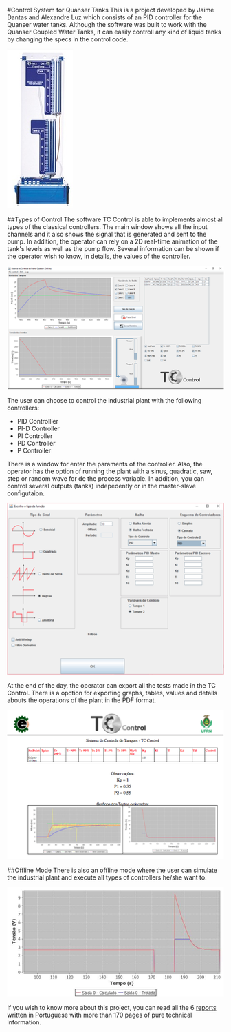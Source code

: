 #Control System for Quanser Tanks
This is a project developed by Jaime Dantas and Alexandre Luz which consists of an PID controller for the Quanser water tanks. Although the software was built to work with the Quanser Coupled Water Tanks, it can easily controll any kind of liquid tanks by changing the specs in the control code.

![](https://github.com/jaimedantas/Tank-Control-PID-System/blob/master/images_git/tank.png)

##Types of Control
The software TC Control is able to implements almost all types of the classical controllers. The main window shows all the input channels and it also shows the signal that is generated and sent to the pump. In addition, the operator can rely on a 2D real-time animation of the tank's levels as well as the pump flow. Several information can be shown if the operator wish to know, in details, the values of the controller.

![](https://github.com/jaimedantas/Tank-Control-PID-System/blob/master/images_git/main.png)

The user can choose to control the industrial plant with the following controllers:
* PID  Controlller
* PI-D Controller
* PI   Controller
* PD   Controller
* P    Controller

There is a window for enter the paraments of the controller. Also, the operator has the option of running the plant with a sinus, quadratic, saw, step or random wave for de the process variable. In addition, you can control several outputs (tanks) indepedently or in the master-slave configutaion.

![](https://github.com/jaimedantas/Tank-Control-PID-System/blob/master/images_git/function.png)

At the end of the day, the operator can export all the tests made in the TC Control. There is a opction for exporting graphs, tables, values and details abouts the operations of the plant in the PDF format. 

![](https://github.com/jaimedantas/Tank-Control-PID-System/blob/master/images_git/report.png)

##Offline Mode
There is also an offline mode where the user can simulate the industrial plant and execute all types of controllers he/she want to.

![](https://github.com/jaimedantas/Tank-Control-PID-System/blob/master/Raw_Data/PainelSaida2.jpg)

If you wish to know more about this project, you can read all the 6 [reports](https://github.com/jaimedantas/Tank-Control-PID-System/tree/master/Relat%C3%B3rios) written in Portuguese with more than 170 pages of pure technical information.

